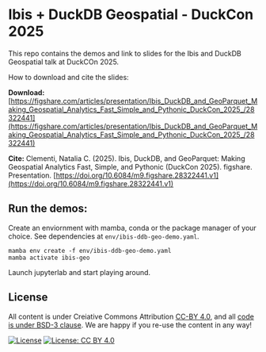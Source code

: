# Ibis + DuckDB Geospatial - DuckCon 2025  

This repo contains the demos and link to slides for the Ibis and DuckDB Geospatial talk at DuckCOn 2025. 

How to download and cite the slides: 

**Download:** [https://figshare.com/articles/presentation/Ibis_DuckDB_and_GeoParquet_Making_Geospatial_Analytics_Fast_Simple_and_Pythonic_DuckCon_2025_/28322441](https://figshare.com/articles/presentation/Ibis_DuckDB_and_GeoParquet_Making_Geospatial_Analytics_Fast_Simple_and_Pythonic_DuckCon_2025_/28322441)

**Cite:** Clementi, Natalia C. (2025). Ibis, DuckDB, and GeoParquet: Making Geospatial Analytics Fast, Simple, and Pythonic (DuckCon 2025). figshare. Presentation. [https://doi.org/10.6084/m9.figshare.28322441.v1](https://doi.org/10.6084/m9.figshare.28322441.v1)

## Run the demos:
Create an enviornment with mamba, conda or the package manager of your choice. See dependencies at `env/ibis-ddb-geo-demo.yaml`.    

```
mamba env create -f env/ibis-ddb-geo-demo.yaml
mamba activate ibis-geo
```

Launch jupyterlab and start playing around. 


## License

All content is under Creiative Commons Attribution [CC-BY 4.0](https://creativecommons.org/licenses/by/4.0/legalcode.txt), and all [code is under BSD-3 clause](https://github.com/ncclementi/ibis-duckcon-2025/blob/main/LICENSE). We are happy if you re-use the content in any way!

[![License](https://img.shields.io/badge/License-BSD%203--Clause-blue.svg)](https://opensource.org/licenses/BSD-3-Clause) [![License: CC BY 4.0](https://img.shields.io/badge/License-CC%20BY%204.0-lightgrey.svg)](https://creativecommons.org/licenses/by/4.0/)











